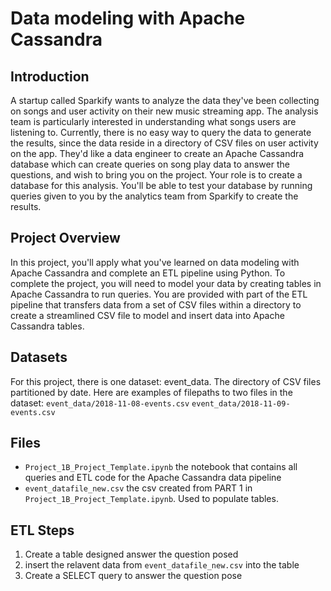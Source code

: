 # Data modeling with Apache Cassandra

## Introduction

A startup called Sparkify wants to analyze the data they've been collecting on songs and user activity on their new music streaming app. The analysis team is particularly interested in understanding what songs users are listening to. Currently, there is no easy way to query the data to generate the results, since the data reside in a directory of CSV files on user activity on the app.
They'd like a data engineer to create an Apache Cassandra database which can create queries on song play data to answer the questions, and wish to bring you on the project. Your role is to create a database for this analysis. You'll be able to test your database by running queries given to you by the analytics team from Sparkify to create the results.

## Project Overview

In this project, you'll apply what you've learned on data modeling with Apache Cassandra and complete an ETL pipeline using Python. To complete the project, you will need to model your data by creating tables in Apache Cassandra to run queries. You are provided with part of the ETL pipeline that transfers data from a set of CSV files within a directory to create a streamlined CSV file to model and insert data into Apache Cassandra tables.

## Datasets

For this project, there is one dataset: event_data. The directory of CSV files partitioned by date. Here are examples of filepaths to two files in the dataset:
`event_data/2018-11-08-events.csv`
`event_data/2018-11-09-events.csv`


## Files

- `Project_1B_Project_Template.ipynb` the notebook that contains all queries and ETL code for the Apache Cassandra data pipeline
- `event_datafile_new.csv` the csv created from PART 1 in `Project_1B_Project_Template.ipynb`. Used to populate tables.


## ETL Steps

1. Create a table designed answer the question posed
2. insert the relavent data from `event_datafile_new.csv` into the table
3. Create a SELECT query to answer the question pose
